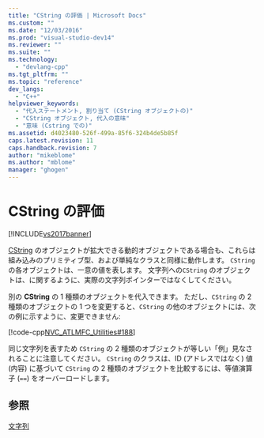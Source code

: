 ```yaml
---
title: "CString の評価 | Microsoft Docs"
ms.custom: ""
ms.date: "12/03/2016"
ms.prod: "visual-studio-dev14"
ms.reviewer: ""
ms.suite: ""
ms.technology: 
  - "devlang-cpp"
ms.tgt_pltfrm: ""
ms.topic: "reference"
dev_langs: 
  - "C++"
helpviewer_keywords: 
  - "代入ステートメント, 割り当て (CString オブジェクトの)"
  - "CString オブジェクト, 代入の意味"
  - "意味 (Cstring での)"
ms.assetid: d4023480-526f-499a-85f6-324b4de5b85f
caps.latest.revision: 11
caps.handback.revision: 7
author: "mikeblome"
ms.author: "mblome"
manager: "ghogen"
---
```

# CString の評価
[!INCLUDE[vs2017banner](../assembler/inline/includes/vs2017banner.md)]

[CString](../atl-mfc-shared/reference/cstringt-class.md) のオブジェクトが拡大できる動的オブジェクトである場合も、これらは組み込みのプリミティブ型、および単純なクラスと同様に動作します。  `CString` の各オブジェクトは、一意の値を表します。  文字列への`CString` のオブジェクトは、に関するように、実際の文字列ポインターではなくしてください。  
  
 別の **CString** の 1 種類のオブジェクトを代入できます。  ただし、`CString` の 2 種類のオブジェクトの 1 つを変更すると、`CString` の他のオブジェクトには、次の例に示すように、変更できません:  
  
 [!code-cpp[NVC_ATLMFC_Utilities#188](../atl-mfc-shared/codesnippet/CPP/cstring-semantics_1.cpp)]  
  
 同じ文字列を表すため `CString` の 2 種類のオブジェクトが等しい「例」見なされることに注意してください。  `CString` のクラスは、ID \(アドレスではなく\) 値 \(内容\) に基づいて `CString` の 2 種類のオブジェクトを比較するには、等値演算子 \(`==`\) をオーバーロードします。  
  
## 参照  
 [文字列](../atl-mfc-shared/strings-atl-mfc.md)